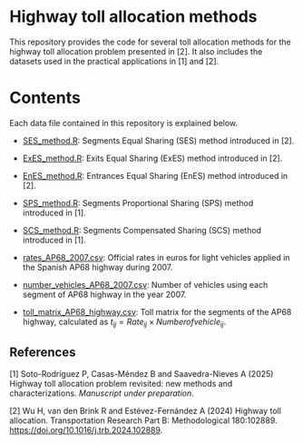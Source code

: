 # Highway toll allocation methods

This repository provides the code for several toll allocation methods for the highway toll allocation problem presented in [2].
It also includes the datasets used in the practical applications in [1] and [2]. 

# Contents

Each data file contained in this repository is explained below.

- [SES_method.R](https://github.com/PaulaSotoRodriguez/Highway_toll_allocation_methods/blob/d3ea318c84df234dfcda2e917fd4dc4642b1f29b/R/SES_method.R): Segments Equal Sharing (SES) method introduced in [2].
- [ExES_method.R](https://github.com/PaulaSotoRodriguez/Highway_toll_allocation_methods/blob/d3ea318c84df234dfcda2e917fd4dc4642b1f29b/R/ExES_method.R): Exits Equal Sharing (ExES) method introduced in [2].
- [EnES_method.R](https://github.com/PaulaSotoRodriguez/Highway_toll_allocation_methods/blob/d3ea318c84df234dfcda2e917fd4dc4642b1f29b/R/EnES_method.R): Entrances Equal Sharing (EnES) method introduced in [2]. 
- [SPS_method.R](https://github.com/PaulaSotoRodriguez/Highway_toll_allocation_methods/blob/d3ea318c84df234dfcda2e917fd4dc4642b1f29b/R/SPS_method.R): Segments Proportional Sharing (SPS) method introduced in [1].
- [SCS_method.R](https://github.com/PaulaSotoRodriguez/Highway_toll_allocation_methods/blob/d3ea318c84df234dfcda2e917fd4dc4642b1f29b/R/SCS_method.R): Segments Compensated Sharing (SCS) method introduced in [1].

- [rates_AP68_2007.csv](https://github.com/PaulaSotoRodriguez/Highway_toll_allocation_methods/blob/d3ea318c84df234dfcda2e917fd4dc4642b1f29b/Datasets/rates_AP68_2007): Official rates in euros for light vehicles applied in the Spanish AP68 highway during 2007.
- [number_vehicles_AP68_2007.csv](https://github.com/PaulaSotoRodriguez/Highway_toll_allocation_methods/blob/d3ea318c84df234dfcda2e917fd4dc4642b1f29b/Datasets/number_vehicles_AP68_2007): Number of vehicles using each segment of AP68 highway in the year 2007.
- [toll_matrix_AP68_highway.csv](https://github.com/PaulaSotoRodriguez/Highway_toll_allocation_methods/blob/d3ea318c84df234dfcda2e917fd4dc4642b1f29b/Datasets/toll_matrix_AP68): Toll matrix for the segments of the AP68 highway, calculated as $t_{ij} = Rate_{ij} \times Numberofvehicle_{ij}$.


## References

[1] Soto-Rodríguez P, Casas-Méndez B and Saavedra-Nieves A (2025) Highway toll allocation problem revisited: new methods and characterizations. *Manuscript under preparation*. 

[2] Wu H, van den Brink R and Estévez-Fernández A (2024) Highway toll allocation. Transportation Research Part B: Methodological 180:102889. https://doi.org/10.1016/j.trb.2024.102889.

